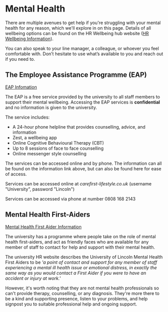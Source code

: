 # Mental Health 

There are multiple avenues to get help if you're struggling with your mental health for any reason, which we'll explore in on this page. Details of all wellbeing options can be found on the HR Wellbeing hub website ([HR Wellbeing Information](https://hr.lincoln.ac.uk/wellbeing/)).

You can also speak to your line manager, a colleague, or whoever you feel comfortable with.
Don’t hesitate to use what’s available to you and reach out if you need to.

## The Employee Assistance Programme (EAP) 

[EAP Infomation](https://hr-internal.blogs.lincoln.ac.uk/employee-assistance-programme/)

The EAP is a free service provided by the university to all staff members to support their mental wellbeing. 
Accessing the EAP services is **confidential** and no information is given to the university.

The service includes: 
- A 24-hour phone helpline that provides counselling, advice, and information
- Zest, a wellbeing app
- Online Cognitive Behavioural Therapy (CBT)
- Up to 8 sessions of face to face counselling
- Online messenger style counselling

The services can be accessed online and by phone. The information can all be found on the information link above, but can also be found here for ease of access.

Services can be accessed online at _carefirst-lifestyle.co.uk_ (username "University", password "Lincoln")

Services can be accessed via phone at number 0808 168 2143

## Mental Health First-Aiders  

[Mental Health First Aider Information](https://hr.lincoln.ac.uk/wellbeing/mental-wellbeing/mental-health-first-aiders/)

The university has a programme where people take on the role of mental health first-aiders, and act as friendly faces who are available for any member of staff to contact for help and support with their mental health. 

The university HR website describes the University of Lincoln Mental Health First Aiders to be _'a point of contact and support for any member of staff experiencing a mental ill health issue or emotional distress, in exactly the same way as you would contact a First Aider if you were to have an accident or injury at work.'_

However, it's worth noting that they are not mental health professionals so can't provide therapy, counselling, or any diagnosis. They're more there to be a kind and supporting presence, listen to your problems, and help signpost you to suitable professional help and ongoing support.

